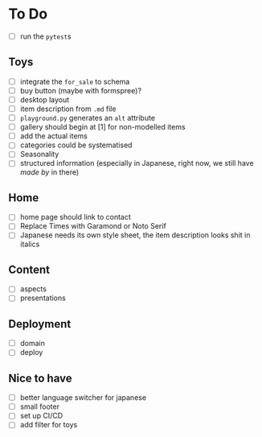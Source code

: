 # To Do
- [ ] run the `pytest`s

## Toys
- [ ] integrate the `for_sale` to schema
- [ ] buy button (maybe with formspree)?
- [ ] desktop layout
- [ ] item description from `.md` file
- [ ] `playground.py` generates an `alt` attribute
- [ ] gallery should begin at [1] for non-modelled items
- [ ] add the actual items
- [ ] categories could be systematised
- [ ] Seasonality
- [ ] structured information (especially in Japanese, right now, we still have *made by* in there)

## Home
- [ ] home page should link to contact
- [ ] Replace Times with Garamond or Noto Serif
- [ ] Japanese needs its own style sheet, the item description looks shit in italics

## Content
- [ ] aspects
- [ ] presentations

## Deployment
- [ ] domain
- [ ] deploy

## Nice to have
- [ ] better language switcher for japanese
- [ ] small footer
- [ ] set up CI/CD
- [ ] add filter for toys
